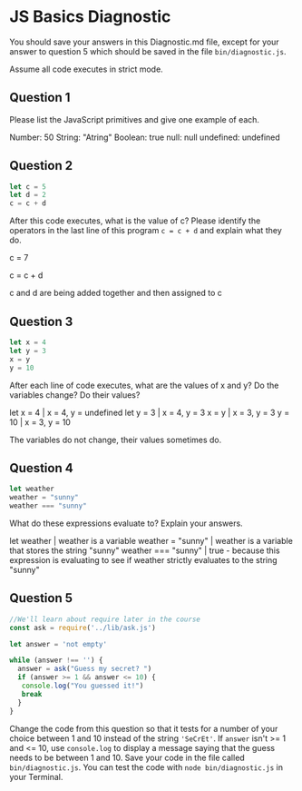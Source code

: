 # JS Basics Diagnostic

You should save your answers in this Diagnostic.md file, except for your answer to
question 5 which should be saved in the file `bin/diagnostic.js`.

Assume all code executes in strict mode.

## Question 1

Please list the JavaScript primitives and give one example of each.

Number:	50
String:	"Atring"
Boolean:	true
null:	null
undefined:	undefined

## Question 2

```js
let c = 5
let d = 2
c = c + d

```

After this code executes, what is the value of c?  Please identify the operators in the last line of this program `c = c + d` and explain what they do.

c = 7

c = c + d

c and d are being added together and then assigned to c

## Question 3

```js
let x = 4
let y = 3
x = y
y = 10
```

After each line of code executes, what are the values of x and y?  Do the variables change?  Do their values?

let x = 4 | x = 4, y = undefined
let y = 3 | x = 4, y = 3
x = y     | x = 3, y = 3
y = 10    | x = 3, y = 10

The variables do not change, their values sometimes do.


## Question 4

```js
let weather
weather = "sunny"
weather === "sunny"
```

What do these expressions evaluate to?  Explain your answers.

let weather         | weather is a variable
weather = "sunny"   | weather is a variable that stores the string "sunny"
weather === "sunny" | true - because this expression is evaluating to see if
                      weather strictly evaluates to the string "sunny"


## Question 5

```js
//We'll learn about require later in the course
const ask = require('../lib/ask.js')

let answer = 'not empty'

while (answer !== '') {
  answer = ask("Guess my secret? ")
  if (answer >= 1 && answer <= 10) {
   console.log("You guessed it!")
   break
  }
}
```

Change the code from this question so that it tests for a number of your choice
between 1 and 10 instead of the string `'SeCrEt'`.  If `answer` isn't >= 1 and
<= 10, use `console.log` to display a message saying that the guess needs to
be between 1 and 10.  Save your code in the file called `bin/diagnostic.js`.
You can test the code with `node bin/diagnostic.js` in your Terminal.

